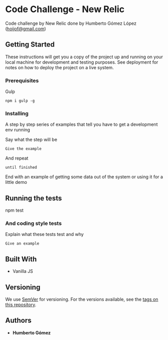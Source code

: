 # Code Challenge - New Relic

Code challenge by New Relic done by Humberto Gómez López (hoijof@gmail.com)

## Getting Started

These instructions will get you a copy of the project up and running on your local machine for development and testing purposes. See deployment for notes on how to deploy the project on a live system.

### Prerequisites

Gulp

```
npm i gulp -g
```

### Installing

A step by step series of examples that tell you have to get a development env running

Say what the step will be

```
Give the example
```

And repeat

```
until finished
```

End with an example of getting some data out of the system or using it for a little demo

## Running the tests

npm test

### And coding style tests

Explain what these tests test and why

```
Give an example
```

## Built With

* Vanilla JS

## Versioning

We use [SemVer](http://semver.org/) for versioning. For the versions available, see the [tags on this repository](https://github.com/your/project/tags). 

## Authors

* **Humberto Gómez**